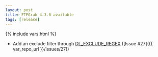```yaml
---
layout: post
title: FTPGrab 4.3.0 available
tags: [release]
---
```

{% include vars.html %}

* Add an exclude filter through [DL_EXCLUDE_REGEX](/doc/configuration/#dl_exclude_regex) ([Issue #27]({{ var_repo_url }}/issues/27))